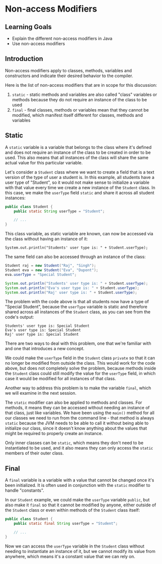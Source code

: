 # Non-access Modifiers

## Learning Goals

- Explain the different non-access modifiers in Java
- Use non-access modifiers

## Introduction

Non-access modifiers apply to classes, methods, variables and constructors and
indicate their desired behavior to the compiler.

Here is the list of non-access modifiers that are in scope for this discussion:

1. `static` - static methods and variables are also called "class" variables or
   methods because they do not require an instance of the class to be used
2. `final` - final classes, methods or variables mean that they cannot be
   modified, which manifest itself different for classes, methods and variables

## Static

A `static` variable is a variable that belongs to the class where it's defined
and does not require an instance of the class to be created in order to be used.
This also means that all instances of the class will share the same actual value
for this particular variable.

Let's consider a `Student` class where we want to create a field that is a text
version of the type of user a student is. In this example, all students have a
user type of "Student", so it would not make sense to initialize a variable with
that value every time we create a new instance of the `Student` class. In this
case, we make the `userType` field `static` and share it across all student
instances:

```java
public class Student {
    public static String userType = "Student";

    // ...
}
```

This class variable, as static variable are known, can now be accessed via the
class without having an instance of it:

`System.out.println("Students' user type is: " + Student.userType);`

The same field can also be accessed through an instance of the class:

```java
Student raj = new Student("Raj", "Singh");
Student eva = new Student("Eva", "Dupont");
eva.userType = "Special Student";

System.out.println("Students' user type is: " + Student.userType);
System.out.println("Eva's user type is: " + Student.userType);
System.out.println("Raj' user type is: " + Student.userType);
```

The problem with the code above is that all students now have a type of "Special
Student", because the `userType` variable is static and therefore shared across
all instances of the `Student` class, as you can see from the code's output:

```
Students' user type is: Special Student
Eva's user type is: Special Student
Raj' user type is: Special Student
```

There are two ways to deal with this problem, one that we're familiar with and
one that introduces a new concept.

We could make the `userType` field in the `Student` class `private` so that it
can no longer be modified from outside the class. This would work for the code
above, but does not completely solve the problem, because methods inside the
`Student` class could still modify the value for the `userType` field, in which
case it would be modified for all instances of that class.

Another way to address this problem is to make the variable `final`, which we
will examine in the next session.

The `static` modifier can also be applied to methods and classes. For methods,
it means they can be accessed without needing an instance of that class, just
like variables. We have been using the `main()` method for all our classes we
need to run from the command line - that method is always `static` because the
JVM needs to be able to call it without being able to initialize our class,
since it doesn't know anything about the values that might be required to
properly create an instance.

Only inner classes can be `static`, which means they don't need to be
instantiated to be used, and it also means they can only access the `static`
members of their outer class.

## Final

A `final` variable is a variable with a value that cannot be changed once it's
been initialized. It is often used in conjunction with the `static` modifier to
handle "constants".

In our `Student` example, we could make the `userType` variable `public`, but
also make it `final` so that it cannot be modified by anyone, either outside of
the `Student` class or even within methods of the `Student` class itself:

```java
public class Student {
    public static final String userType = "Student";

    // ...
}
```

Now we can access the `userType` variable in the `Student` class without needing
to instantiate an instance of it, but we cannot modify its value from anywhere,
which means it's a constant value that we can rely on.
